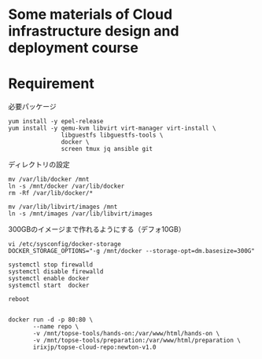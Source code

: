 # Some materials of Cloud infrastructure design and deployment course

# Requirement

必要パッケージ
```
yum install -y epel-release
yum install -y qemu-kvm libvirt virt-manager virt-install \
               libguestfs libguestfs-tools \
               docker \
               screen tmux jq ansible git
```

ディレクトリの設定
```
mv /var/lib/docker /mnt
ln -s /mnt/docker /var/lib/docker
rm -Rf /var/lib/docker/*

mv /var/lib/libvirt/images /mnt
ln -s /mnt/images /var/lib/libvirt/images
```

300GBのイメージまで作れるようにする（デフォ10GB）
```
vi /etc/sysconfig/docker-storage
DOCKER_STORAGE_OPTIONS="-g /mnt/docker --storage-opt=dm.basesize=300G"
```

```
systemctl stop firewalld
systemctl disable firewalld
systemctl enable docker
systemctl start  docker

reboot
```

```

docker run -d -p 80:80 \
       --name repo \
       -v /mnt/topse-tools/hands-on:/var/www/html/hands-on \
       -v /mnt/topse-tools/preparation:/var/www/html/preparation \
       irixjp/topse-cloud-repo:newton-v1.0
```
